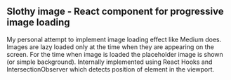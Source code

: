 ## Slothy image - React component for progressive image loading

My personal attempt to implement image loading effect like Medium does. Images are lazy loaded only at the time when they are appearing on the screen. For the time when image is loaded the placeholder image is shown (or simple background). Internally implemented using React Hooks and IntersectionObserver which detects position of element in the viewport.
